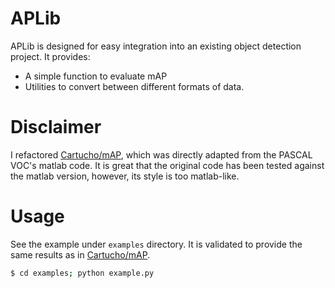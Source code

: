# APLib

APLib is designed for easy integration into an existing object detection project. It provides: 
- A simple function to evaluate mAP
- Utilities to convert between different formats of data.

# Disclaimer

I refactored [Cartucho/mAP](https://github.com/Cartucho/mAP), which was directly adapted from the PASCAL VOC's matlab code. It is great that the original code has been tested against the matlab version, however, its style is too matlab-like. 

# Usage
See the example under `examples` directory. It is validated to provide the same results as in [Cartucho/mAP](https://github.com/Cartucho/mAP).

```sh
$ cd examples; python example.py
```
